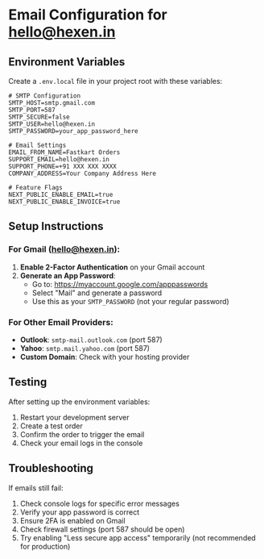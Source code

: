 # Email Configuration for hello@hexen.in

## Environment Variables

Create a `.env.local` file in your project root with these variables:

```env
# SMTP Configuration
SMTP_HOST=smtp.gmail.com
SMTP_PORT=587
SMTP_SECURE=false
SMTP_USER=hello@hexen.in
SMTP_PASSWORD=your_app_password_here

# Email Settings
EMAIL_FROM_NAME=Fastkart Orders
SUPPORT_EMAIL=hello@hexen.in
SUPPORT_PHONE=+91 XXX XXX XXXX
COMPANY_ADDRESS=Your Company Address Here

# Feature Flags
NEXT_PUBLIC_ENABLE_EMAIL=true
NEXT_PUBLIC_ENABLE_INVOICE=true
```

## Setup Instructions

### For Gmail (hello@hexen.in):

1. **Enable 2-Factor Authentication** on your Gmail account
2. **Generate an App Password**:
   - Go to: https://myaccount.google.com/apppasswords
   - Select "Mail" and generate a password
   - Use this as your `SMTP_PASSWORD` (not your regular password)

### For Other Email Providers:

- **Outlook**: `smtp-mail.outlook.com` (port 587)
- **Yahoo**: `smtp.mail.yahoo.com` (port 587)
- **Custom Domain**: Check with your hosting provider

## Testing

After setting up the environment variables:

1. Restart your development server
2. Create a test order
3. Confirm the order to trigger the email
4. Check your email logs in the console

## Troubleshooting

If emails still fail:

1. Check console logs for specific error messages
2. Verify your app password is correct
3. Ensure 2FA is enabled on Gmail
4. Check firewall settings (port 587 should be open)
5. Try enabling "Less secure app access" temporarily (not recommended for production)
